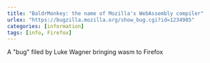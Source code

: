 ```yaml
---
title: "BaldrMonkey: the name of Mozilla's WebAssembly compiler"
urlex: "https://bugzilla.mozilla.org/show_bug.cgi?id=1234985"
categories: [information]
tags: [info, Firefox]
---
```

A "bug" filed by Luke Wagner bringing wasm to Firefox 
